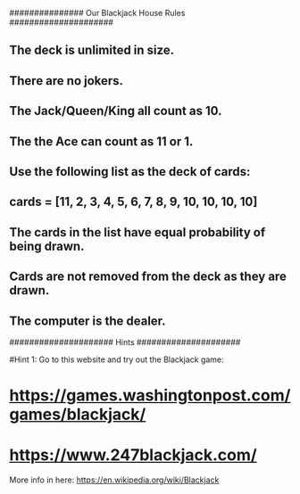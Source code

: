 ############### Our Blackjack House Rules #####################

## The deck is unlimited in size.

## There are no jokers.

## The Jack/Queen/King all count as 10.

## The the Ace can count as 11 or 1.

## Use the following list as the deck of cards:

## cards = [11, 2, 3, 4, 5, 6, 7, 8, 9, 10, 10, 10, 10]

## The cards in the list have equal probability of being drawn.

## Cards are not removed from the deck as they are drawn.

## The computer is the dealer.

##################### Hints #####################

#Hint 1: Go to this website and try out the Blackjack game:

# https://games.washingtonpost.com/games/blackjack/
# https://www.247blackjack.com/

More info in here: https://en.wikipedia.org/wiki/Blackjack
